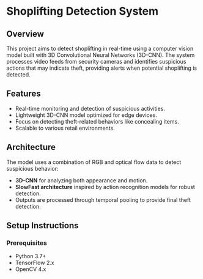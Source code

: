 # Shoplifting Detection System

## Overview
This project aims to detect shoplifting in real-time using a computer vision model built with 3D Convolutional Neural Networks (3D-CNN). The system processes video feeds from security cameras and identifies suspicious actions that may indicate theft, providing alerts when potential shoplifting is detected.

## Features
- Real-time monitoring and detection of suspicious activities.
- Lightweight 3D-CNN model optimized for edge devices.
- Focus on detecting theft-related behaviors like concealing items.
- Scalable to various retail environments.

## Architecture
The model uses a combination of RGB and optical flow data to detect suspicious behavior:
- **3D-CNN** for analyzing both appearance and motion.
- **SlowFast architecture** inspired by action recognition models for robust detection.
- Outputs are processed through temporal pooling to provide final theft detection.

## Setup Instructions

### Prerequisites
- Python 3.7+
- TensorFlow 2.x
- OpenCV 4.x


 
